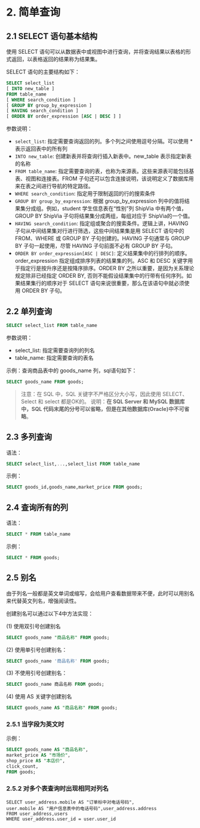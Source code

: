 # 2. 简单查询

## 2.1 SELECT 语句基本结构

使用 SELECT 语句可以从数据表中或视图中进行查询，并将查询结果以表格的形式返回，以表格返回的结果称为结果集。

SELECT 语句的主要结构如下：

```sql
SELECT select_list
[ INTO new_table ]
FROM table_name
[ WHERE search_condition ]
[ GROUP BY group_by_expression ]
[ HAVING search_condition ]
[ ORDER BY order_expression [ASC | DESC ] ]
```

参数说明：

- `select_list`: 指定需要查询返回的列。多个列之间使用逗号分隔。可以使用 * 表示返回表中的所有列
- `INTO new_table`: 创建新表并将查询行插入新表中。new_table 表示指定新表的名称
- `FROM table_name`: 指定需要查询的表，也称为来源表。这些来源表可能包括基表、视图和连接表。FROM 子句还可以包含连接说明，该说明定义了数据库用来在表之间进行导航的特定路径。
- `WHERE search_condition`: 指定用于限制返回的行的搜索条件
- `GROUP BY group_by_expression`: 根据 group_by_expression 列中的值将结果集分成组。例如，student 学生信息表在“性别”列 ShipVia 中有两个值，GROUP BY ShipVia 子句将结果集分成两组，每组对应于 ShipVia的一个值。
- `HAVING search_condition`: 指定组或聚合的搜索条件。逻辑上讲，HAVING 子句从中间结果集对行进行筛选，这些中间结果集是用 SELECT 语句中的 FROM、WHERE 或 GROUP BY 子句创建的。HAVING 子句通常与 GROUP BY 子句一起使用，尽管 HAVING 子句前面不必有 GROUP BY 子句。
- `ORDER BY order_expression[ASC | DESC]`: 定义结果集中的行排列的顺序。order_expression 指定组成排序列表的结果集的列。ASC 和 DESC 关键字用于指定行是按升序还是按降序排序。ORDER BY 之所以重要，是因为关系理论规定除非已经指定 ORDER BY, 否则不能假设结果集中的行带有任何序列。如果结果集行的顺序对于 SELECT 语句来说很重要，那么在该语句中就必须使用 ORDER BY 子句。

## 2.2 单列查询

```sql
SELECT select_list FROM table_name
```

参数说明：

- select_list: 指定需要查询列的列名
- table_name: 指定需要查询的表名

示例：查询商品表中的 goods_name 列，sql语句如下：

```sql
SELECT goods_name FROM goods;
```

> 注意：在 SQL 中，SQL 关键字不严格区分大小写，因此使用 SELECT、Select 和 select 都是OK的。
> 说明：**在 SQL Server 和 MySQL 数据库中，SQL 代码末尾的分号可以省略，但是在其他数据库(Oracle)中不可省略**。

## 2.3 多列查询

语法：

```sql
SELECT select_list,...,select_list FROM table_name
```

示例：

```sql
SELECT goods_id,goods_name,market_price FROM goods;
```

## 2.4 查询所有的列

语法：

```sql
SELECT * FROM table_name
```

示例：

```sql
SELECT * FROM goods;
```

## 2.5 别名

由于列名一般都是英文单词或缩写，会给用户查看数据带来不便，此时可以用别名来代替英文列名，增强阅读性。

创建别名可以通过以下4中方法实现：

(1) 使用双引号创建别名

```sql
SELECT goods_name "商品名称" FROM goods;
```

(2) 使用单引号创建别名：

```sql
SELECT goods_name '商品名称' FROM goods;
```

(3) 不使用引号创建别名：

```sql
SELECT goods_name 商品名称 FROM goods;
```

(4) 使用 AS 关键字创建别名

```sql
SELECT goods_name AS "商品名称" FROM goods;
```

### 2.5.1 当字段为英文时

示例：

```sql
SELECT goods_name AS "商品名称",
market_price AS "市场价",
shop_price AS "本店价",
click_count,
FROM goods;
```

### 2.5.2 对多个表查询时出现相同对列名

```
SELECT user_address.mobile AS "订单标中对电话号码",
user.mobile AS "用户信息表中的电话号码",user_address.address
FROM user_address,users
WHERE user_address.user_id = user.user_id
```
